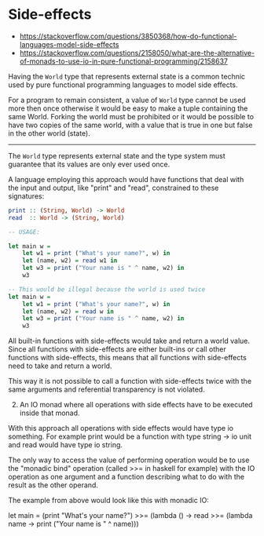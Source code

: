 # Side-effects

- https://stackoverflow.com/questions/3850368/how-do-functional-languages-model-side-effects
- https://stackoverflow.com/questions/2158050/what-are-the-alternative-of-monads-to-use-io-in-pure-functional-programming/2158637


Having the `World` type that represents external state is a common technic used by pure functional programming languages to model side effects.

For a program to remain consistent, a value of `World` type cannot be used more then once otherwise it would be easy to make a tuple containing the same World. Forking the world must be prohibited or it would be possible to have two copies of the same world, with a value that is true in one but false in the other world (state).

---

The `World` type represents external state and the type system must guarantee that its values are only ever used once.

A language employing this approach would have functions that deal with the input and output, like "print" and "read", constrained to these signatures:

```hs
print :: (String, World) -> World
read  :: World -> (String, World)

-- USAGE:

let main w =
    let w1 = print ("What's your name?", w) in
    let (name, w2) = read w1 in
    let w3 = print ("Your name is " ^ name, w2) in
    w3

-- This would be illegal because the world is used twice
let main w =
    let w1 = print ("What's your name?", w) in
    let (name, w2) = read w in
    let w3 = print ("Your name is " ^ name, w2) in
    w3
```

All built-in functions with side-effects would take and return a world value. Since all functions with side-effects are either built-ins or call other functions with side-effects, this means that all functions with side-effects need to take and return a world.

This way it is not possible to call a function with side-effects twice with the same arguments and referential transparency is not violated.

2) An IO monad where all operations with side effects have to be executed inside that monad.

With this approach all operations with side effects would have type io something. For example print would be a function with type string -> io unit and read would have type io string.

The only way to access the value of performing operation would be to use the "monadic bind" operation (called >>= in haskell for example) with the IO operation as one argument and a function describing what to do with the result as the other operand.

The example from above would look like this with monadic IO:

let main =
  (print "What's your name?") >>=
  (lambda () -> read >>=
  (lambda name -> print ("Your name is " ^ name)))
